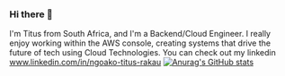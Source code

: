 ### Hi there 👋

I'm Titus from South Africa, and I'm a Backend/Cloud Engineer. I really enjoy working within the AWS console, creating systems that drive the future of tech using Cloud Technologies. You can check out my linkedin www.linkedin.com/in/ngoako-titus-rakau
[![Anurag's GitHub stats](https://github-readme-stats.vercel.app/api?username=ntrakau)](https://github.com/ntrakau/github-readme-stats)
